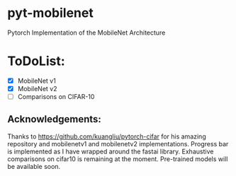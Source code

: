 # pyt-mobilenet
Pytorch Implementation of the MobileNet Architecture

# ToDoList:
  - [x] MobileNet v1
  - [x] MobileNet v2
  - [ ] Comparisons on CIFAR-10

## Acknowledgements:
Thanks to https://github.com/kuangliu/pytorch-cifar for his amazing repository and mobilenetv1 and mobilenetv2 implementations. Progress bar is implemented as I have wrapped around the fastai library. Exhaustive comparisons on cifar10 is remaining at the moment. Pre-trained models will be available soon.
